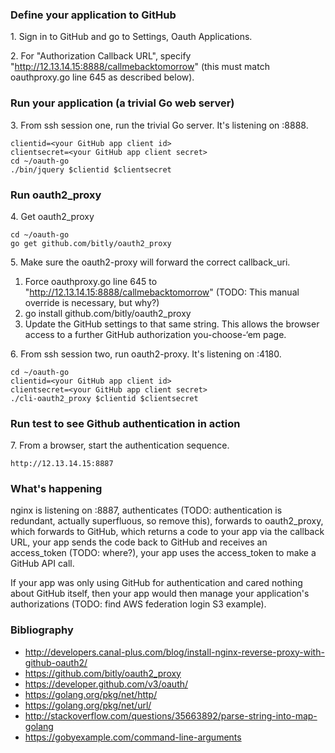 ### Define your application to GitHub
1\. Sign in to GitHub and go to Settings, Oauth Applications.

2\. For "Authorization Callback URL", specify "http://12.13.14.15:8888/callmebacktomorrow" (this must match oauthproxy.go line 645 as described below).

### Run your application (a trivial Go web server)

3\. From ssh session one, run the trivial Go server. It's listening on :8888.
```
clientid=<your GitHub app client id>
clientsecret=<your GitHub app client secret>
cd ~/oauth-go
./bin/jquery $clientid $clientsecret
```

### Run oauth2_proxy

4\. Get oauth2_proxy
```
cd ~/oauth-go
go get github.com/bitly/oauth2_proxy
```
5\. Make sure the oauth2-proxy will forward the correct callback_uri.
  1. Force oauthproxy.go line 645 to "http://12.13.14.15:8888/callmebacktomorrow" (TODO: This manual override is necessary, but why?)
  1. go install github.com/bitly/oauth2_proxy
  1. Update the GitHub settings to that same string. This allows the browser access to a further GitHub authorization you-choose-‘em page.

6\. From ssh session two, run oauth2-proxy. It's listening on :4180.
```
cd ~/oauth-go
clientid=<your GitHub app client id>
clientsecret=<your GitHub app client secret>
./cli-oauth2_proxy $clientid $clientsecret
```

### Run test to see Github authentication in action
7\. From a browser, start the authentication sequence.
```
http://12.13.14.15:8887
```

### What's happening
nginx is listening on :8887, authenticates (TODO: authentication is redundant, actually superfluous, so remove this), forwards to oauth2_proxy, which forwards to GitHub, which returns a code to your app via the callback URL, your app sends the code back to GitHub and receives an access_token (TODO: where?), your app uses the access_token to make a GitHub API call.

If your app was only using GitHub for authentication and cared nothing about GitHub itself, then your app would then manage your application's authorizations (TODO: find AWS federation login S3 example).

### Bibliography
* http://developers.canal-plus.com/blog/install-nginx-reverse-proxy-with-github-oauth2/
* https://github.com/bitly/oauth2_proxy
* https://developer.github.com/v3/oauth/
* https://golang.org/pkg/net/http/
* https://golang.org/pkg/net/url/
* http://stackoverflow.com/questions/35663892/parse-string-into-map-golang
* https://gobyexample.com/command-line-arguments

